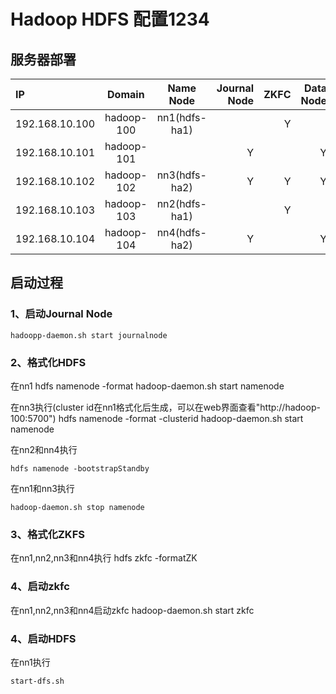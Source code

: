 # Hadoop HDFS 配置1234

## 服务器部署

|IP|Domain|Name Node|Journal Node|ZKFC|Data Node|zookeeper|
|:--|:--:|:--:|--:|--:|--:|--:|
|192.168.10.100|hadoop-100|nn1(hdfs-ha1)| |Y| |Y|
|192.168.10.101|hadoop-101|             |Y| |Y| |
|192.168.10.102|hadoop-102|nn3(hdfs-ha2)|Y|Y|Y| |
|192.168.10.103|hadoop-103|nn2(hdfs-ha1)| |Y| |Y|
|192.168.10.104|hadoop-104|nn4(hdfs-ha2)|Y| |Y|Y|

## 启动过程
### 1、启动Journal Node

    hadoopp-daemon.sh start journalnode
    
### 2、格式化HDFS
在nn1
    hdfs namenode -format
    hadoop-daemon.sh start namenode
    
在nn3执行(cluster id在nn1格式化后生成，可以在web界面查看"http://hadoop-100:5700")
    hdfs namenode -format -clusterid <Cluster ID>
    hadoop-daemon.sh start namenode

在nn2和nn4执行

    hdfs namenode -bootstrapStandby
    
在nn1和nn3执行

    hadoop-daemon.sh stop namenode
    
### 3、格式化ZKFS
在nn1,nn2,nn3和nn4执行
    hdfs zkfc -formatZK
    
### 4、启动zkfc
在nn1,nn2,nn3和nn4启动zkfc
    hadoop-daemon.sh start zkfc
    
### 4、启动HDFS
在nn1执行

    start-dfs.sh
